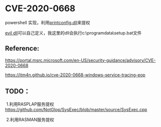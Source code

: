 # CVE-2020-0668

powershell 实现，利用[printconfig.dll](https://github.com/Nan3r/writedacl2system/tree/master/printconfig.dll)来提权

[evil dll](https://github.com/Nan3r/dll/tree/master/common%20dll/run_programdata_setup.bat)可以自己定义，我这里的dll会执行c:\programdata\setup.bat文件


## Reference:

https://portal.msrc.microsoft.com/en-US/security-guidance/advisory/CVE-2020-0668

https://itm4n.github.io/cve-2020-0668-windows-service-tracing-eop



## TODO：

​	1.利用RASPLAP服务提权  https://github.com/NotGlop/SysExec/blob/master/source/SysExec.cpp 

​	2.利用RASMAN服务提权
